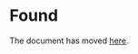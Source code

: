 Found
=====

The document has moved
[here](https://www.univ-lyon2.fr/culture-savoirs/podcasts/la-reunion-des-annees-1960-1970-emigration-deportation-et-controle-des-naissances-732706.kjsp?RH=podcasts).
